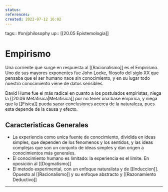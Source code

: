 ```yaml
---
status:
references:
created: 2022-07-12 16:02
---
```

tags:: #on/philosophy 
up:: [[20.05 Epistemologia]]
# Empirismo
Una corriente que surge en respuesta al [[Racionalismo]] es el Empirismo. Uno de sus mayores exponentes fue John Locke, filosofo del siglo XX que pensaba que el ser humano nace sin conocimiento, y en su lugar todo nuestro conocimiento viene de datos sensibles.

David Hume fue el más radical en cuanto a los postulados empiristas, niega la [[20.06 Metafisica|Metafisica]] por no tener una base empírica, y niega que la [[Fisica]] pueda sacar conclusiones acerca de la naturaleza, pues esta depende de la causa y efecto.

## Caracteristicas Generales
- La experiencia como unica fuente de conocimiento, dividida en ideas simples, que dependen de los fenomenos y los sentidos, y las ideas complejas que son un conjunto de ideas simples y dan origen a conocimientos más generales.
- El conocimiento humano es limitado: la experiencia es el limite. En oposición al [[Dogmatismo]]
- El metodo experimental, con un enfoque naturalista y de [[Induccion]]. Opuesto al [[Racionalismo]] y su enfoque abstracto y [[Razonamiento Deductivo]]

---